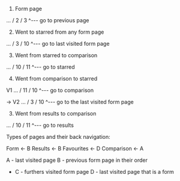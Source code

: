 1. Form page

... / 2 / 3
      ^--- go to previous page

2. Went to starred from any form page

... / 3 / 10
      ^--- go to last visited form page

3. Went from starred to comparison 

... / 10 / 11
      ^--- go to starred

4. Went from comparison to starred 

V1
... / 11 / 10
      ^--- go to comparison

-> V2
... / 3 / 10
      ^--- go to the last visited form page

3. Went from results to comparison 

... / 10 / 11
      ^--- go to results


Types of pages and their back navigation:

Form
<- B
Results
<- B
Favourites
<- D
Comparison
<- A

A - last visited page
B - previous form page in their order
- C - furthers visited form page
D - last visited page that is a form
